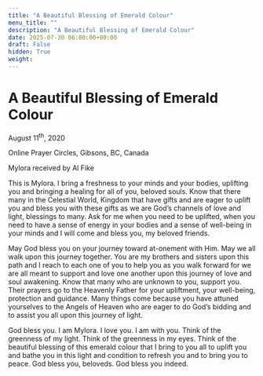 ```yaml
---
title: "A Beautiful Blessing of Emerald Colour"
menu_title: ""
description: "A Beautiful Blessing of Emerald Colour"
date: 2025-07-30 06:00:00+00:00
draft: False
hidden: True
weight:
---
```

# A Beautiful Blessing of Emerald Colour

August 11<sup>th</sup>, 2020

Online Prayer Circles, Gibsons, BC, Canada

Mylora received by Al Fike

This is Mylora. I bring a freshness to your minds and your bodies, uplifting you and bringing a healing for all of you, beloved souls. Know that there many in the Celestial World, Kingdom that have gifts and are eager to uplift you and bless you with these gifts as we are God’s channels of love and light, blessings to many. Ask for me when you need to be uplifted, when you need to have a sense of energy in your bodies and a sense of well-being in your minds and I will come and bless you, my beloved friends.

May God bless you on your journey toward at-onement with Him. May we all walk upon this journey together. You are my brothers and sisters upon this path and I reach to each one of you to help you as you walk forward for we are all meant to support and love one another upon this journey of love and soul awakening. Know that many who are unknown to you, support you. Their prayers go to the Heavenly Father for your upliftment, your well-being, protection and guidance. Many things come because you have attuned yourselves to the Angels of Heaven who are eager to do God’s bidding and to assist you all upon this journey of light.

God bless you. I am Mylora. I love you. I am with you. Think of the greenness of my light. Think of the greenness in my eyes. Think of the beautiful blessing of this emerald colour that I bring to you all to uplift you and bathe you in this light and condition to refresh you and to bring you to peace. God bless you, beloveds. God bless you indeed.
